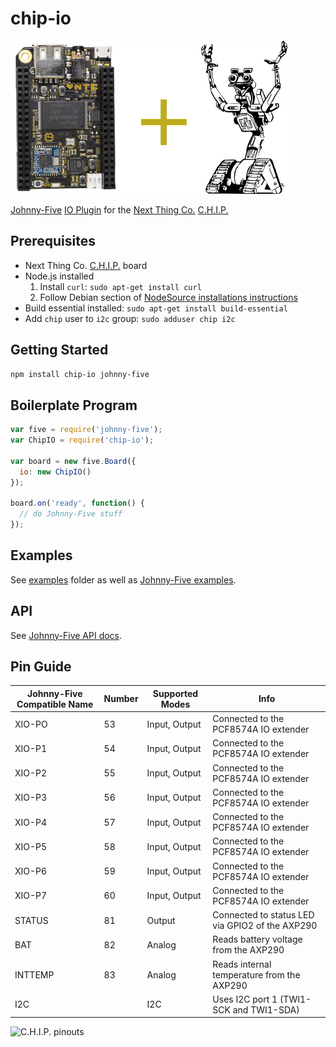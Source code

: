 # chip-io

![logo](images/CHIP-J5.png)

[Johnny-Five](https://github.com/rwaldron/johnny-five) [IO Plugin](https://github.com/rwaldron/io-plugins) for the [Next Thing Co.](http://nextthing.co/index.html) [C.H.I.P.](http://getchip.com)

## Prerequisites

 * Next Thing Co. [C.H.I.P.](http://getchip.com) board
 * Node.js installed
   1. Install ```curl```: ```sudo apt-get install curl```
   2. Follow Debian section of [NodeSource installations instructions](https://github.com/nodesource/distributions#debinstall)
 * Build essential installed: ```sudo apt-get install build-essential```
 * Add ```chip``` user to ```i2c``` group: ```sudo adduser chip i2c```

## Getting Started

```sh
npm install chip-io johnny-five
```

## Boilerplate Program

```javascript
var five = require('johnny-five');
var ChipIO = require('chip-io');

var board = new five.Board({
  io: new ChipIO()
});

board.on('ready', function() {
  // do Johnny-Five stuff
});
```

## Examples

See [examples](examples) folder as well as [Johnny-Five examples](http://johnny-five.io/examples/).

## API

See  [Johnny-Five API docs](http://johnny-five.io/api/).

## Pin Guide

| Johnny-Five Compatible Name | Number | Supported Modes | Info |
|-----------------------------|--------|-----------------|------|
| XIO-PO | 53 | Input, Output | Connected to the PCF8574A IO extender |
| XIO-P1 | 54 | Input, Output | Connected to the PCF8574A IO extender |
| XIO-P2 | 55 | Input, Output | Connected to the PCF8574A IO extender |
| XIO-P3 | 56 | Input, Output | Connected to the PCF8574A IO extender |
| XIO-P4 | 57 | Input, Output | Connected to the PCF8574A IO extender |
| XIO-P5 | 58 | Input, Output | Connected to the PCF8574A IO extender |
| XIO-P6 | 59 | Input, Output | Connected to the PCF8574A IO extender |
| XIO-P7 | 60 | Input, Output | Connected to the PCF8574A IO extender |
| STATUS | 81 | Output | Connected to status LED via GPIO2 of the AXP290 |
| BAT | 82 | Analog | Reads battery voltage from the AXP290 |
| INTTEMP | 83 | Analog | Reads internal temperature from the AXP290 |
| I2C | | I2C | Uses I2C port 1 (TWI1-SCK and TWI1-SDA) |

![C.H.I.P. pinouts](http://docs.getchip.com/images/chip_pinouts.jpg)
